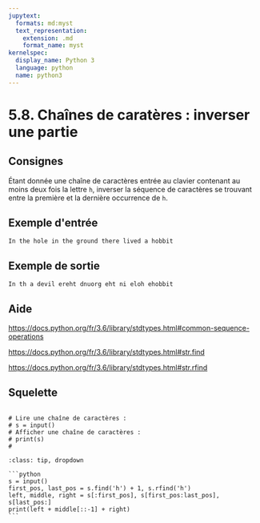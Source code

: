 ```yaml
---
jupytext:
  formats: md:myst
  text_representation:
    extension: .md
    format_name: myst
kernelspec:
  display_name: Python 3
  language: python
  name: python3
---
```


# 5.8. Chaînes de caratères : inverser une partie

## Consignes

Étant donnée une chaîne de caractères entrée au clavier contenant au moins deux fois la lettre `h`, inverser la séquence de caractères se trouvant entre la première et la dernière occurrence de `h`.

## Exemple d'entrée

```
In the hole in the ground there lived a hobbit
```

## Exemple de sortie

```
In th a devil ereht dnuorg eht ni eloh ehobbit
```

## Aide

https://docs.python.org/fr/3.6/library/stdtypes.html#common-sequence-operations

https://docs.python.org/fr/3.6/library/stdtypes.html#str.find

https://docs.python.org/fr/3.6/library/stdtypes.html#str.rfind

## Squelette

```{code-cell} ipython3

# Lire une chaîne de caractères :
# s = input()
# Afficher une chaîne de caractères :
# print(s)
# 
```

````{admonition} Cliquez ici pour voir la solution
:class: tip, dropdown

```python
s = input()
first_pos, last_pos = s.find('h') + 1, s.rfind('h')
left, middle, right = s[:first_pos], s[first_pos:last_pos], s[last_pos:]
print(left + middle[::-1] + right)
```
````
